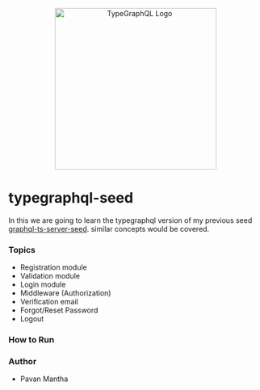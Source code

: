 <p align="center">
  <a href="https://typegraphql.com/" target="blank"><img src="https://typegraphql.com/img/logo.png" width="320" alt="TypeGraphQL Logo" /></a>
</p>

# typegraphql-seed

In this we are going to learn the typegraphql version of my previous 
seed [graphql-ts-server-seed](https://github.com/pavanjava/graphql-ts-server-seed). similar concepts would be covered.

### Topics
* Registration module
* Validation module
* Login module
* Middleware (Authorization)
* Verification email
* Forgot/Reset Password
* Logout 

### How to Run

### Author
* Pavan Mantha
